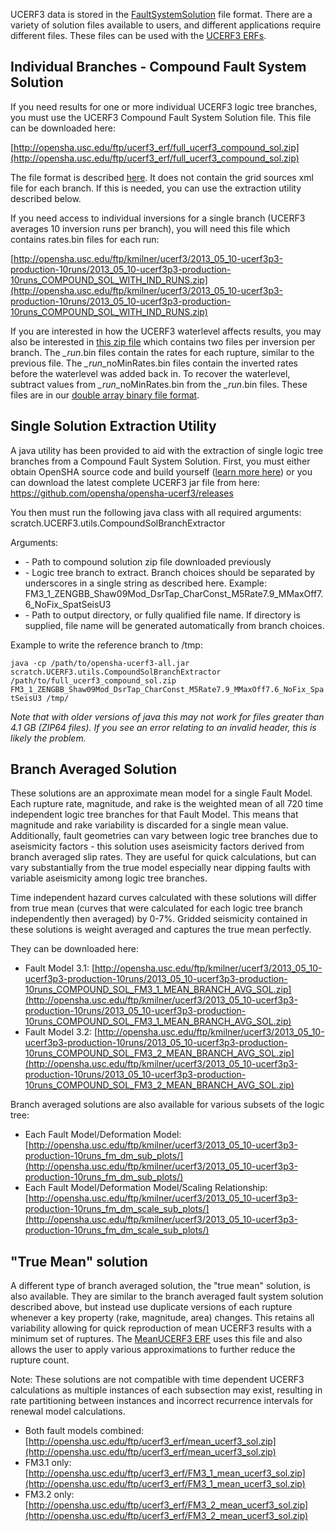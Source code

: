 UCERF3 data is stored in the [FaultSystemSolution](Fault-System-Solution) file format. There are a variety of solution files available to users, and different applications require different files. These files can be used with the [UCERF3 ERFs](UCERF3-ERFs).

## Individual Branches - Compound Fault System Solution

If you need results for one or more individual UCERF3 logic tree branches, you must use the UCERF3 Compound Fault System Solution file. This file can be downloaded here:

[http://opensha.usc.edu/ftp/ucerf3_erf/full_ucerf3_compound_sol.zip](http://opensha.usc.edu/ftp/ucerf3_erf/full_ucerf3_compound_sol.zip)

The file format is described [here](Fault-System-Solution#compound-fault-system-solution-files). It does not contain the grid sources xml file for each branch. If this is needed, you can use the extraction utility described below.

If you need access to individual inversions for a single branch (UCERF3 averages 10 inversion runs per branch), you will need this file which contains rates.bin files for each run:

[http://opensha.usc.edu/ftp/kmilner/ucerf3/2013_05_10-ucerf3p3-production-10runs/2013_05_10-ucerf3p3-production-10runs_COMPOUND_SOL_WITH_IND_RUNS.zip](http://opensha.usc.edu/ftp/kmilner/ucerf3/2013_05_10-ucerf3p3-production-10runs/2013_05_10-ucerf3p3-production-10runs_COMPOUND_SOL_WITH_IND_RUNS.zip)

If you are interested in how the UCERF3 waterlevel affects results, you may also be interested in [this zip file](http://opensha.usc.edu/ftp/kmilner/ucerf3/2013_05_10-ucerf3p3-production-10runs/2013_05_10-ucerf3p3-production-10runs-bins.zip) which contains two files per inversion per branch. The *_run*.bin files contain the rates for each rupture, similar to the previous file. The *_run*_noMinRates.bin files contain the inverted rates before the waterlevel was added back in. To recover the waterlevel, subtract values from *_run*_noMinRates.bin from the *_run*.bin files. These files are in our [double array binary file format](Fault-System-Solution#double-array-binary-file).

## Single Solution Extraction Utility

A java utility has been provided to aid with the extraction of single logic tree branches from a Compound Fault System Solution. First, you must either obtain OpenSHA source code and build yourself ([learn more here](https://opensha.org/Developers)) or you can download the latest complete UCERF3 jar file from here: https://github.com/opensha/opensha-ucerf3/releases

You then must run the following java class with all required arguments: scratch.UCERF3.utils.CompoundSolBranchExtractor <compound-sol-file> <branch> <output>

Arguments:

* <compound-sol-file> - Path to compound solution zip file downloaded previously
* <branch> - Logic tree branch to extract. Branch choices should be separated by underscores in a single string as described here. Example: FM3_1_ZENGBB_Shaw09Mod_DsrTap_CharConst_M5Rate7.9_MMaxOff7.6_NoFix_SpatSeisU3
* <output> - Path to output directory, or fully qualified file name. If directory is supplied, file name will be generated automatically from branch choices. 

Example to write the reference branch to /tmp:

`java -cp /path/to/opensha-ucerf3-all.jar scratch.UCERF3.utils.CompoundSolBranchExtractor /path/to/full_ucerf3_compound_sol.zip FM3_1_ZENGBB_Shaw09Mod_DsrTap_CharConst_M5Rate7.9_MMaxOff7.6_NoFix_SpatSeisU3 /tmp/`

*Note that with older versions of java this may not work for files greater than 4.1 GB (ZIP64 files). If you see an error relating to an invalid header, this is likely the problem.*

## Branch Averaged Solution

These solutions are an approximate mean model for a single Fault Model. Each rupture rate, magnitude, and rake is the weighted mean of all 720 time independent logic tree branches for that Fault Model. This means that magnitude and rake variability is discarded for a single mean value. Additionally, fault geometries can vary between logic tree branches due to aseismicity factors - this solution uses aseismicity factors derived from branch averaged slip rates. They are useful for quick calculations, but can vary substantially from the true model especially near dipping faults with variable aseismicity among logic tree branches.

Time independent hazard curves calculated with these solutions will differ from true mean (curves that were calculated for each logic tree branch independently then averaged) by 0-7%. Gridded seismicity contained in these solutions is weight averaged and captures the true mean perfectly.

They can be downloaded here:

* Fault Model 3.1: [http://opensha.usc.edu/ftp/kmilner/ucerf3/2013_05_10-ucerf3p3-production-10runs/2013_05_10-ucerf3p3-production-10runs_COMPOUND_SOL_FM3_1_MEAN_BRANCH_AVG_SOL.zip](http://opensha.usc.edu/ftp/kmilner/ucerf3/2013_05_10-ucerf3p3-production-10runs/2013_05_10-ucerf3p3-production-10runs_COMPOUND_SOL_FM3_1_MEAN_BRANCH_AVG_SOL.zip)
* Fault Model 3.2: [http://opensha.usc.edu/ftp/kmilner/ucerf3/2013_05_10-ucerf3p3-production-10runs/2013_05_10-ucerf3p3-production-10runs_COMPOUND_SOL_FM3_2_MEAN_BRANCH_AVG_SOL.zip](http://opensha.usc.edu/ftp/kmilner/ucerf3/2013_05_10-ucerf3p3-production-10runs/2013_05_10-ucerf3p3-production-10runs_COMPOUND_SOL_FM3_2_MEAN_BRANCH_AVG_SOL.zip)

Branch averaged solutions are also available for various subsets of the logic tree:

* Each Fault Model/Deformation Model: [http://opensha.usc.edu/ftp/kmilner/ucerf3/2013_05_10-ucerf3p3-production-10runs_fm_dm_sub_plots/](http://opensha.usc.edu/ftp/kmilner/ucerf3/2013_05_10-ucerf3p3-production-10runs_fm_dm_sub_plots/)
* Each Fault Model/Deformation Model/Scaling Relationship: [http://opensha.usc.edu/ftp/kmilner/ucerf3/2013_05_10-ucerf3p3-production-10runs_fm_dm_scale_sub_plots/](http://opensha.usc.edu/ftp/kmilner/ucerf3/2013_05_10-ucerf3p3-production-10runs_fm_dm_scale_sub_plots/)

## "True Mean" solution

A different type of branch averaged solution, the "true mean" solution, is also available. They are similar to the branch averaged fault system solution described above, but instead use duplicate versions of each rupture whenever a key property (rake, magnitude, area) changes. This retains all variability allowing for quick reproduction of mean UCERF3 results with a minimum set of ruptures. The [MeanUCERF3 ERF](UCERF3-ERFs#meanucerf3-erf) uses this file and also allows the user to apply various approximations to further reduce the rupture count.

Note: These solutions are not compatible with time dependent UCERF3 calculations as multiple instances of each subsection may exist, resulting in rate partitioning between instances and incorrect recurrence intervals for renewal model calculations.

* Both fault models combined: [http://opensha.usc.edu/ftp/ucerf3_erf/mean_ucerf3_sol.zip](http://opensha.usc.edu/ftp/ucerf3_erf/mean_ucerf3_sol.zip)
* FM3.1 only: [http://opensha.usc.edu/ftp/ucerf3_erf/FM3_1_mean_ucerf3_sol.zip](http://opensha.usc.edu/ftp/ucerf3_erf/FM3_1_mean_ucerf3_sol.zip)
* FM3.2 only: [http://opensha.usc.edu/ftp/ucerf3_erf/FM3_2_mean_ucerf3_sol.zip](http://opensha.usc.edu/ftp/ucerf3_erf/FM3_2_mean_ucerf3_sol.zip)